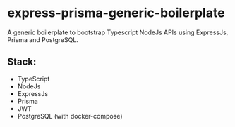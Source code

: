 # express-prisma-generic-boilerplate
A generic boilerplate to bootstrap Typescript NodeJs APIs using ExpressJs, Prisma and PostgreSQL.

## Stack:
- TypeScript
- NodeJs
- ExpressJs
- Prisma
- JWT
- PostgreSQL (with docker-compose)
